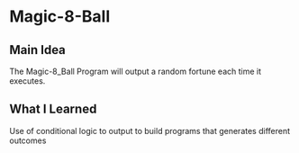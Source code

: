 # Magic-8-Ball
## Main Idea
The Magic-8_Ball Program will output a random fortune each time it executes.

## What I Learned
Use of conditional logic to output to build programs that generates different outcomes

